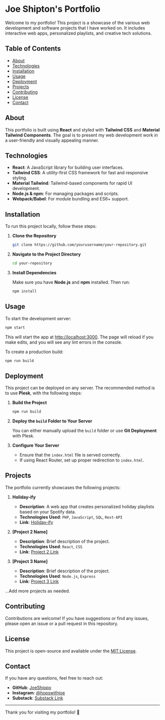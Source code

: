 
# Joe Shipton's Portfolio

Welcome to my portfolio! This project is a showcase of the various web development and software projects that I have worked on. It includes interactive web apps, personalized playlists, and creative tech solutions.

## Table of Contents

- [About](#about)
- [Technologies](#technologies)
- [Installation](#installation)
- [Usage](#usage)
- [Deployment](#deployment)
- [Projects](#projects)
- [Contributing](#contributing)
- [License](#license)
- [Contact](#contact)

## About

This portfolio is built using **React** and styled with **Tailwind CSS** and **Material Tailwind Components**. The goal is to present my web development work in a user-friendly and visually appealing manner.

## Technologies

- **React**: A JavaScript library for building user interfaces.
- **Tailwind CSS**: A utility-first CSS framework for fast and responsive styling.
- **Material Tailwind**: Tailwind-based components for rapid UI development.
- **Node.js & npm**: For managing packages and scripts.
- **Webpack/Babel**: For module bundling and ES6+ support.

## Installation

To run this project locally, follow these steps:

1. **Clone the Repository**

    ```bash
    git clone https://github.com/yourusername/your-repository.git
    ```

2. **Navigate to the Project Directory**

    ```bash
    cd your-repository
    ```

3. **Install Dependencies**

    Make sure you have **Node.js** and **npm** installed. Then run:

    ```bash
    npm install
    ```

## Usage

To start the development server:

```bash
npm start
```

This will start the app at [http://localhost:3000](http://localhost:3000). The page will reload if you make edits, and you will see any lint errors in the console.

To create a production build:

```bash
npm run build
```

## Deployment

This project can be deployed on any server. The recommended method is to use **Plesk**, with the following steps:

1. **Build the Project**

    ```bash
    npm run build
    ```

2. **Deploy the `build` Folder to Your Server**

    You can either manually upload the `build` folder or use **Git Deployment** with Plesk.

3. **Configure Your Server**

    - Ensure that the `index.html` file is served correctly.
    - If using React Router, set up proper redirection to `index.html`.

## Projects

The portfolio currently showcases the following projects:

1. **Holiday-ify**
   - **Description**: A web app that creates personalized holiday playlists based on your Spotify data.
   - **Technologies Used**: `PHP`, `JavaScript`, `SQL`, `Rest-API`
   - **Link**: [Holiday-ify](https://holidayify.aight.fun)

2. **[Project 2 Name]**
   - **Description**: Brief description of the project.
   - **Technologies Used**: `React`, `CSS`
   - **Link**: [Project 2 Link](https://example.com)

3. **[Project 3 Name]**
   - **Description**: Brief description of the project.
   - **Technologies Used**: `Node.js`, `Express`
   - **Link**: [Project 3 Link](https://example.com)

...Add more projects as needed.

## Contributing

Contributions are welcome! If you have suggestions or find any issues, please open an issue or a pull request in this repository.

## License

This project is open-source and available under the [MIT License](LICENSE).

## Contact

If you have any questions, feel free to reach out:

- **GitHub**: [JoeShippo](https://github.com/JoeShippo)
- **Instagram**: [@hopswithjoe](https://instagram.com/hopswithjoe)
- **Substack**: [Substack Link](https://substack-link.com)

---

Thank you for visiting my portfolio! 🚀
